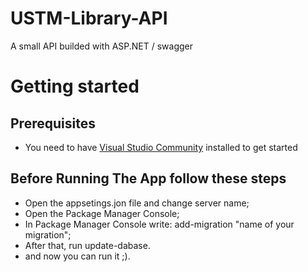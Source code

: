 # USTM-Library-API

A small API builded with ASP.NET / swagger

# Getting started

## Prerequisites
- You need to have <a href="https://visualstudio.microsoft.com/vs/community/">Visual Studio Community<a/> installed to get started

## Before Running The App follow these steps

- Open the appsetings.jon file and change server name;
- Open the Package Manager Console;
- In Package Manager Console write: add-migration "name of your migration";
- After that, run update-dabase.
- and now you can run it ;).
